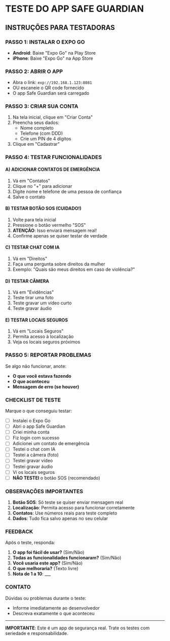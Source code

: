 # TESTE DO APP SAFE GUARDIAN

## INSTRUÇÕES PARA TESTADORAS

### PASSO 1: INSTALAR O EXPO GO
- **Android**: Baixe "Expo Go" na Play Store
- **iPhone**: Baixe "Expo Go" na App Store

### PASSO 2: ABRIR O APP
- Abra o link: `exp://192.168.1.123:8081`
- OU escaneie o QR code fornecido
- O app Safe Guardian será carregado

### PASSO 3: CRIAR SUA CONTA
1. Na tela inicial, clique em "Criar Conta"
2. Preencha seus dados:
   - Nome completo
   - Telefone (com DDD)
   - Crie um PIN de 4 dígitos
3. Clique em "Cadastrar"

### PASSO 4: TESTAR FUNCIONALIDADES

#### A) ADICIONAR CONTATOS DE EMERGÊNCIA
1. Vá em "Contatos"
2. Clique no "+" para adicionar
3. Digite nome e telefone de uma pessoa de confiança
4. Salve o contato

#### B) TESTAR BOTÃO SOS (CUIDADO!)
1. Volte para tela inicial
2. Pressione o botão vermelho "SOS"
3. **ATENÇÃO**: Isso enviará mensagem real!
4. Confirme apenas se quiser testar de verdade

#### C) TESTAR CHAT COM IA
1. Vá em "Direitos"
2. Faça uma pergunta sobre direitos da mulher
3. Exemplo: "Quais são meus direitos em caso de violência?"

#### D) TESTAR CÂMERA
1. Vá em "Evidências"
2. Teste tirar uma foto
3. Teste gravar um vídeo curto
4. Teste gravar áudio

#### E) TESTAR LOCAIS SEGUROS
1. Vá em "Locais Seguros"
2. Permita acesso à localização
3. Veja os locais seguros próximos

### PASSO 5: REPORTAR PROBLEMAS

Se algo não funcionar, anote:
- **O que você estava fazendo**
- **O que aconteceu**
- **Mensagem de erro (se houver)**

### CHECKLIST DE TESTE

Marque o que conseguiu testar:

- [ ] Instalei o Expo Go
- [ ] Abri o app Safe Guardian
- [ ] Criei minha conta
- [ ] Fiz login com sucesso
- [ ] Adicionei um contato de emergência
- [ ] Testei o chat com IA
- [ ] Testei a câmera (foto)
- [ ] Testei gravar vídeo
- [ ] Testei gravar áudio
- [ ] Vi os locais seguros
- [ ] **NÃO TESTEI** o botão SOS (recomendado)

### OBSERVAÇÕES IMPORTANTES

1. **Botão SOS**: Só teste se quiser enviar mensagem real
2. **Localização**: Permita acesso para funcionar corretamente
3. **Contatos**: Use números reais para teste completo
4. **Dados**: Tudo fica salvo apenas no seu celular

### FEEDBACK

Após o teste, responda:

1. **O app foi fácil de usar?** (Sim/Não)
2. **Todas as funcionalidades funcionaram?** (Sim/Não)
3. **Você usaria este app?** (Sim/Não)
4. **O que melhoraria?** (Texto livre)
5. **Nota de 1 a 10**: ___

### CONTATO

Dúvidas ou problemas durante o teste:
- Informe imediatamente ao desenvolvedor
- Descreva exatamente o que aconteceu

---

**IMPORTANTE**: Este é um app de segurança real. Trate os testes com seriedade e responsabilidade.